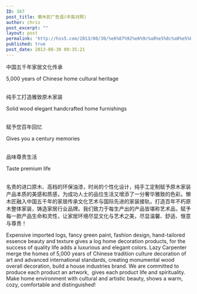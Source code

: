 ```yaml
---
ID: 167
post_title: 懒木匠广告语(中英对照)
author: chris
post_excerpt: ""
layout: post
permalink: 'http://hss5.com/2013/08/30/%e6%87%92%e6%9c%a8%e5%8c%a0%e5%b9%bf%e5%91%8a%e8%af%ad%e4%b8%ad%e8%8b%b1%e5%af%b9%e7%85%a7/'
published: true
post_date: 2013-08-30 09:35:21
---
```

<p>中国五千年家居文化传承</p>5,000 years of Chinese home cultural heritage<br> <p><br>纯手工打造雅致原木家装 </p>Solid wood elegant handcrafted home furnishings<br> <p><br>赋予您百年回忆</p>Gives you a century memories<br> <p><br>品味尊贵生活 </p>Taste premium life<br> <p><br>名贵的进口原木、高档的环保油漆，时尚的个性化设计，纯手工定制赋予原木家装产品本质的美感和质感，为成功人士的品位生活又增添了一分奢华雅致的色彩。懒木匠融入中国五千年的家居传承文化艺术与国际先进的家装接轨，打造百年不朽原木整体家装，铸造家居行业品牌。我们致力于每生产出的产品皆堪称艺术品，赋予每一款产品生命和灵性，让家居环境尽显文化与艺术之美，尽显温馨、舒适、惬意与尊贵！</p> <p>Expensive imported logs, fancy green paint, fashion design, hand-tailored essence beauty and texture gives a log home decoration products, for the success of quality life adds a luxurious and elegant colors. Lazy Carpenter merge the homes of 5,000 years of Chinese tradition culture decoration of art and advanced international standards, creating monumental wood overall decoration, build a house industries brand. We are committed to produce each product an artwork,&nbsp; gives each product life and spirituality. Make home environment with cultural and artistic beauty, shows a warm, cozy, comfortable and distinguished!</p>